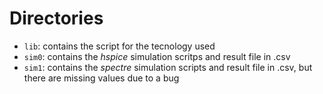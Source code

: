 # Directories

 - ```lib```: contains the script for the tecnology used
 - ```sim0```: contains the *hspice* simulation scritps and result file in .csv
 - ```sim1```: contains the *spectre* simulation scripts and result file in .csv, but there are missing values due to a bug